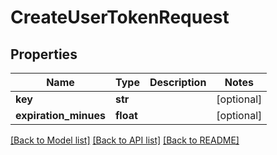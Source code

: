 # CreateUserTokenRequest

## Properties
Name | Type | Description | Notes
------------ | ------------- | ------------- | -------------
**key** | **str** |  | [optional] 
**expiration_minues** | **float** |  | [optional] 

[[Back to Model list]](../README.md#documentation-for-models) [[Back to API list]](../README.md#documentation-for-api-endpoints) [[Back to README]](../README.md)

